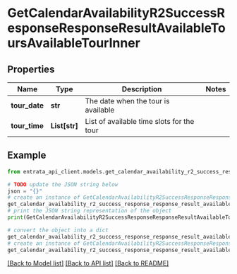 # GetCalendarAvailabilityR2SuccessResponseResponseResultAvailableToursAvailableTourInner


## Properties

Name | Type | Description | Notes
------------ | ------------- | ------------- | -------------
**tour_date** | **str** | The date when the tour is available | 
**tour_time** | **List[str]** | List of available time slots for the tour | 

## Example

```python
from entrata_api_client.models.get_calendar_availability_r2_success_response_response_result_available_tours_available_tour_inner import GetCalendarAvailabilityR2SuccessResponseResponseResultAvailableToursAvailableTourInner

# TODO update the JSON string below
json = "{}"
# create an instance of GetCalendarAvailabilityR2SuccessResponseResponseResultAvailableToursAvailableTourInner from a JSON string
get_calendar_availability_r2_success_response_response_result_available_tours_available_tour_inner_instance = GetCalendarAvailabilityR2SuccessResponseResponseResultAvailableToursAvailableTourInner.from_json(json)
# print the JSON string representation of the object
print(GetCalendarAvailabilityR2SuccessResponseResponseResultAvailableToursAvailableTourInner.to_json())

# convert the object into a dict
get_calendar_availability_r2_success_response_response_result_available_tours_available_tour_inner_dict = get_calendar_availability_r2_success_response_response_result_available_tours_available_tour_inner_instance.to_dict()
# create an instance of GetCalendarAvailabilityR2SuccessResponseResponseResultAvailableToursAvailableTourInner from a dict
get_calendar_availability_r2_success_response_response_result_available_tours_available_tour_inner_from_dict = GetCalendarAvailabilityR2SuccessResponseResponseResultAvailableToursAvailableTourInner.from_dict(get_calendar_availability_r2_success_response_response_result_available_tours_available_tour_inner_dict)
```
[[Back to Model list]](../README.md#documentation-for-models) [[Back to API list]](../README.md#documentation-for-api-endpoints) [[Back to README]](../README.md)


